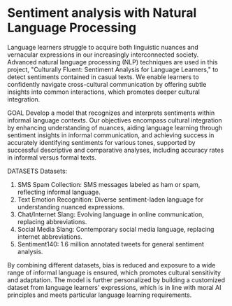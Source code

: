 # Sentiment analysis with Natural Language Processing

Language learners struggle to acquire both linguistic nuances and vernacular expressions in our increasingly
interconnected society. Advanced natural language processing (NLP) techniques are used in this project, "Culturally
Fluent: Sentiment Analysis for Language Learners," to detect sentiments contained in casual texts. We enable
learners to confidently navigate cross-cultural communication by offering subtle insights into common interactions,
which promotes deeper cultural integration.

GOAL
Develop a model that recognizes and interprets sentiments within informal language contexts.
Our objectives encompass cultural integration by enhancing understanding of nuances, aiding language learning
through sentiment insights in informal communication, and achieving success in accurately identifying sentiments for
various tones, supported by successful descriptive and comparative analyses, including accuracy rates in informal
versus formal texts.

DATASETS
Datasets:
1. SMS Spam Collection: SMS messages labeled as ham or spam, reflecting informal language.
2. Text Emotion Recognition: Diverse sentiment-laden language for understanding nuanced expressions.
3. Chat/Internet Slang: Evolving language in online communication, replacing abbreviations.
4. Social Media Slang: Contemporary social media language, replacing internet abbreviations.
5. Sentiment140: 1.6 million annotated tweets for general sentiment analysis.
   
By combining different datasets, bias is reduced and exposure to a wide range of informal language is ensured,
which promotes cultural sensitivity and adaptation. The model is further personalized by building a customized
dataset from language learners' expressions, which is in line with moral AI principles and meets particular language
learning requirements.
